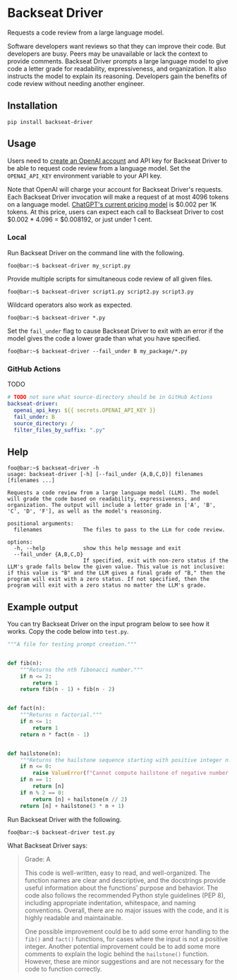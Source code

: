 # Backseat Driver

Requests a code review from a large language model.

Software developers want reviews so that they can improve their code.
But developers are busy.
Peers may be unavailable or lack the context to provide comments.
Backseat Driver prompts a large language model to give code a letter grade for
readability, expressiveness, and organization.
It also instructs the model to explain its reasoning.
Developers gain the benefits of code review without needing another engineer.

## Installation

```shell
pip install backseat-driver
```

## Usage

Users need to [create an OpenAI account](https://platform.openai.com/signup)
and API key for Backseat Driver to be able to request code review from a
language model.
Set the `OPENAI_API_KEY` environment variable to your API key.

Note that OpenAI will charge your account for Backseat Driver's requests.
Each Backseat Driver invocation will make a request of at most 4096 tokens on a
language model.
[ChatGPT's current pricing model](https://openai.com/pricing) is $0.002 per 1K
tokens.
At this price, users can expect each call to Backseat Driver to cost
$0.002 * 4.096 = $0.008192, or just under 1 cent.

### Local

Run Backseat Driver on the command line with the following.

```console
foo@bar:~$ backseat-driver my_script.py
```

Provide multiple scripts for simultaneous code review of all given files.

```console
foo@bar:~$ backseat-driver script1.py script2.py script3.py
```

Wildcard operators also work as expected.

```console
foo@bar:~$ backseat-driver *.py
```

Set the `fail_under` flag to cause Backseat Driver to exit with an error if the
model gives the code a lower grade than what you have specified.

```console
foo@bar:~$ backseat-driver --fail_under B my_package/*.py
```

### GitHub Actions

TODO

```yaml
# TODO not sure what source-directory should be in GitHub Actions
backseat-driver:
  openai_api_key: ${{ secrets.OPENAI_API_KEY }}
  fail_under: B
  source_directory: /
  filter_files_by_suffix: ".py"
```

## Help

```console
foo@bar:~$ backseat-driver -h
usage: backseat-driver [-h] [--fail_under {A,B,C,D}] filenames [filenames ...]

Requests a code review from a large language model (LLM). The model will grade the code based on readability, expressiveness, and organization. The output will include a letter grade in ['A', 'B', 'C', 'D', 'F'], as well as the model's reasoning.

positional arguments:
  filenames             The files to pass to the LLm for code review.

options:
  -h, --help            show this help message and exit
  --fail_under {A,B,C,D}
                        If specified, exit with non-zero status if the LLM's grade falls below the given value. This value is not inclusive: if this value is "B" and the LLM gives a final grade of "B," then the program will exit with a zero status. If not specified, then the program will exit with a zero status no matter the LLM's grade.
```

## Example output

You can try Backseat Driver on the input program below to see how it works.
Copy the code below into `test.py`.

```python
"""A file for testing prompt creation."""


def fib(n):
    """Returns the nth fibonacci number."""
    if n <= 2:
        return 1
    return fib(n - 1) + fib(n - 2)


def fact(n):
    """Returns n factorial."""
    if n <= 1:
        return 1
    return n * fact(n - 1)


def hailstone(n):
    """Returns the hailstone sequence starting with positive integer n."""
    if n <= 0:
        raise ValueError(f"Cannot compute hailstone of negative number {n}")
    if n == 1:
        return [n]
    if n % 2 == 0:
        return [n] + hailstone(n // 2)
    return [n] + hailstone(3 * n + 1)

```

Run Backseat Driver with the following.

```console
foo@bar:~$ backseat-driver test.py
```

What Backseat Driver says:

> Grade: A
> 
> This code is well-written, easy to read, and well-organized. The function names are clear and descriptive, and the docstrings provide useful information about the functions' purpose and behavior. The code also follows the recommended Python style guidelines (PEP 8), including appropriate indentation, whitespace, and naming conventions. Overall, there are no major issues with the code, and it is highly readable and maintainable.
> 
> One possible improvement could be to add some error handling to the `fib()` and `fact()` functions, for cases where the input is not a positive integer. Another potential improvement could be to add some more comments to explain the logic behind the `hailstone()` function. However, these are minor suggestions and are not necessary for the code to function correctly.
